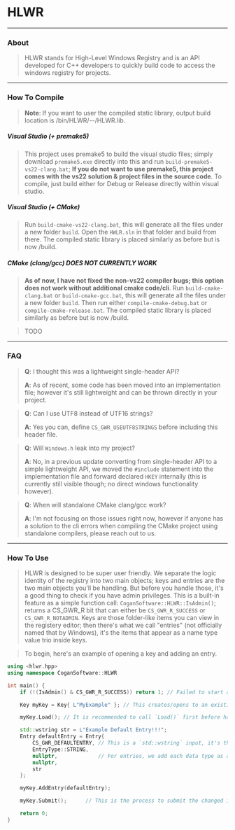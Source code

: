 # HLWR
---
### About

> HLWR stands for High-Level Windows Registry and is an API developed for C++ developers to quickly build code to access the windows registry for projects.

---
### How To Compile

> **Note**: If you want to user the compiled static library, output build location is <root>/bin/HLWR/<buildcfg>-<system>-<architecture>/HLWR.lib.

##### Visual Studio (+ premake5)

> This project uses premake5 to build the visual studio files; simply download `premake5.exe` directly into this and run `build-premake5-vs22-clang.bat`; **If you do not want to use premake5, this project comes with the vs22 solution & project files in the source code**. To compile, just build either for Debug or Release directly within visual studio.

##### Visual Studio (+ CMake)

> Run `build-cmake-vs22-clang.bat`, this will generate all the files under a new folder `build`. Open the `HWLR.sln` in that folder and build from there. The compiled static library is placed similarly as before but <root> is now <root>/build.

##### CMake (clang/gcc) **DOES NOT CURRENTLY WORK**

> **As of now, I have not fixed the non-vs22 compiler bugs; this option does not work without additional cmake code/cli**. Run `build-cmake-clang.bat` or `build-cmake-gcc.bat`, this will generate all the files under a new folder `build`. Then run either `compile-cmake-debug.bat` or `compile-cmake-release.bat`. The compiled static library is placed similarly as before but <root> is now <root>/build.

> TODO

---
### FAQ

> **Q**: I thought this was a lightweight single-header API?
> 
> **A**: As of recent, some code has been moved into an implementation file; however it's still lightweight and can be thrown directly in your project.

> **Q**: Can I use UTF8 instead of UTF16 strings?
> 
> **A**: Yes you can, define `CS_GWR_USEUTF8STRINGS` before including this header file.

> **Q**: Will `Windows.h` leak into my project?
> 
> **A**: No, in a previous update converting from single-header API to a simple lightweight API, we moved the `#include` statement into the implementation file and forward declared `HKEY` internally (this is currently still visible though; no direct windows functionality however).

> **Q**: When will standalone CMake clang/gcc work?
> 
> **A**: I'm not focusing on those issues right now, however if anyone has a solution to the cli errors when compiling the CMake project using standalone compilers, please reach out to us.

---
### How To Use

> HLWR is designed to be super user friendly. We separate the logic identity of the registry into two main objects; keys and entries are the two main objects you'll be handling. But before you handle those, it's a good thing to check if you have admin privileges. This is a built-in feature as a simple function call: `CoganSoftware::HLWR::IsAdmin()`; returns a CS_GWR_R bit that can either be `CS_GWR_R_SUCCESS` or `CS_GWR_R_NOTADMIN`. Keys are those folder-like items you can view in the registery editor; then there's what we call "entries" (not officially named that by Windows), it's the items that appear as a name type value trio inside keys.

> To begin, here's an example of opening a key and adding an entry.

```cpp
using <hlwr.hpp>
using namespace CoganSoftware::HLWR

int main() {
	if (!(IsAdmin() & CS_GWR_R_SUCCESS)) return 1; // Failed to start as admin.

	Key myKey = Key{ L"MyExample" }; // This creates/opens to an existing key. The validation can be checked by calling `GetCreationResult()`.

	myKey.Load(); // It is recommended to call `Load()` first before handling the key; this loads all child keys and entries. If you want the child keys to also be fully loaded and so on and so forth, you can call `DeepLoad()`.

	std::wstring str = L"Example Default Entry!!!";
	Entry defaultEntry = Entry{
		CS_GWR_DEFAULTENTRY, // This is a `std::wstring` input, it's the name of the entry; here we provide the default entry name string which exposed is simply just L"". We write this as a macro for future proofing constants or if we support additional platforms that have a similar registry-like system.
		EntryType::STRING,
		nullptr,             // For entries, we add each data type as a ptr that can be nullptr if not the desired EntryType; this is present in `SetType()` and `GetData()`
		nullptr,
		str
	};

	myKey.AddEntry(defaultEntry);

	myKey.Submit();      // This is the process to submit the changed information, this will optimally determine if it needs to delete all entries if entry count has changed at any point or just change the current ones. If you want to also submit all child key information (do not do unless you know you've loaded all of them), call `DeepSubmit()`.

	return 0;
}
```